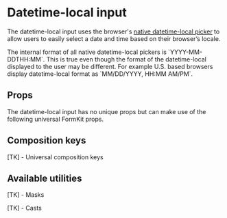 # Datetime-local input

The datetime-local input uses the browser's [native datetime-local picker](https://developer.mozilla.org/en-US/docs/Web/HTML/Element/input/datetime-local) to allow users to easily select a date and time based on their browser’s locale.

<example
  name="Datetime-local input"
  file="/_content/examples/datetime-local-example/datetime-local-example"
  langs="vue">
</example>

<callout type="warning">
The internal format of all native datetime-local pickers is `YYYY-MM-DDTHH:MM`. This is true even though the format of the datetime-local displayed to the user may be different. For example U.S. based browsers display datetime-local format as `MM/DD/YYYY, HH:MM AM/PM`.
</callout>

## Props

The datetime-local input has no unique props but can make use of the following universal FormKit props.

<reference-table>
</reference-table>

## Composition keys

[TK] - Universal composition keys

## Available utilities

[TK] - Masks

[TK] - Casts
